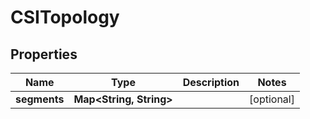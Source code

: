

# CSITopology


## Properties

| Name | Type | Description | Notes |
|------------ | ------------- | ------------- | -------------|
|**segments** | **Map&lt;String, String&gt;** |  |  [optional] |



